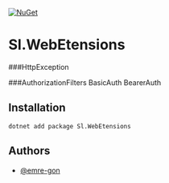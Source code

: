[![NuGet](https://img.shields.io/nuget/v/Sl.WebEtensions.svg)](https://www.nuget.org/packages/Sl.WebEtensions)

# Sl.WebEtensions

###HttpException

###AuthorizationFilters
BasicAuth
BearerAuth


###


## Installation

```
dotnet add package Sl.WebEtensions
```

## Authors <a name = "authors"></a>

- [@emre-gon](https://github.com/emre-gon)